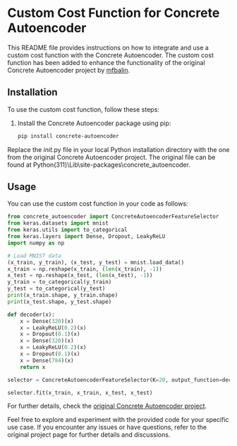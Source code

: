 # Custom Cost Function for Concrete Autoencoder

This README file provides instructions on how to integrate and use a custom cost function with the Concrete Autoencoder. The custom cost function has been added to enhance the functionality of the original Concrete Autoencoder project by [mfbalin](https://github.com/mfbalin/Concrete-Autoencoders).

## Installation

To use the custom cost function, follow these steps:

1. Install the Concrete Autoencoder package using pip:

   ```bash
   pip install concrete-autoencoder

Replace the _init_.py file in your local Python installation directory with the one from the original Concrete Autoencoder project. The original file can be found at Python(311)\Lib\site-packages\concrete_autoencoder.

## Usage
You can use the custom cost function in your code as follows:

```python
from concrete_autoencoder import ConcreteAutoencoderFeatureSelector
from keras.datasets import mnist
from keras.utils import to_categorical
from keras.layers import Dense, Dropout, LeakyReLU
import numpy as np

# Load MNIST data
(x_train, y_train), (x_test, y_test) = mnist.load_data()
x_train = np.reshape(x_train, (len(x_train), -1))
x_test = np.reshape(x_test, (len(x_test), -1))
y_train = to_categorical(y_train)
y_test = to_categorical(y_test)
print(x_train.shape, y_train.shape)
print(x_test.shape, y_test.shape)

def decoder(x):
    x = Dense(320)(x)
    x = LeakyReLU(0.2)(x)
    x = Dropout(0.1)(x)
    x = Dense(320)(x)
    x = LeakyReLU(0.2)(x)
    x = Dropout(0.1)(x)
    x = Dense(784)(x)
    return x

selector = ConcreteAutoencoderFeatureSelector(K=20, output_function=decoder, num_epochs=800)

selector.fit(x_train, x_train, x_test, x_test)

```

For further details, check the [original Concrete Autoencoder project](https://github.com/mfbalin/Concrete-Autoencoders).


Feel free to explore and experiment with the provided code for your specific use case. If you encounter any issues or have questions, refer to the original project page for further details and discussions.